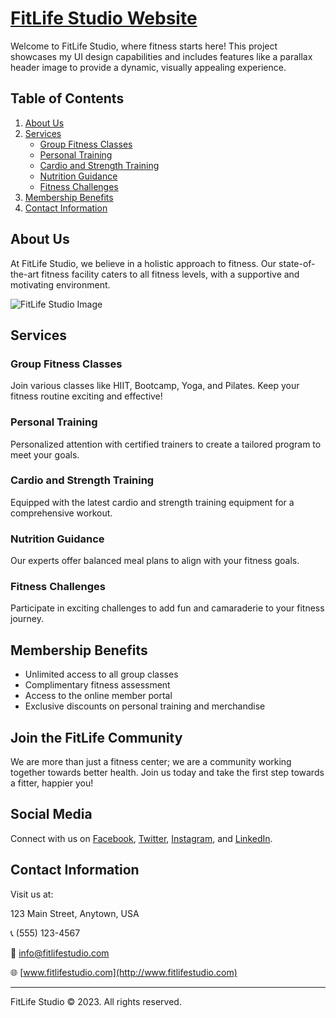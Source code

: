 # [FitLife Studio Website](https://iheartcomponents.com/images/design/fitLifeMain.png)

Welcome to FitLife Studio, where fitness starts here! This project showcases my UI design capabilities and includes features like a parallax header image to provide a dynamic, visually appealing experience.

## Table of Contents

1. [About Us](#about-us)
2. [Services](#services)
   - [Group Fitness Classes](#group-fitness-classes)
   - [Personal Training](#personal-training)
   - [Cardio and Strength Training](#cardio-and-strength-training)
   - [Nutrition Guidance](#nutrition-guidance)
   - [Fitness Challenges](#fitness-challenges)
3. [Membership Benefits](#membership-benefits)
4. [Contact Information](#contact-information)

## About Us

At FitLife Studio, we believe in a holistic approach to fitness. Our state-of-the-art fitness facility caters to all fitness levels, with a supportive and motivating environment.

![FitLife Studio Image](http://www.iheartcomponents.com/images/design/fitLifeMain.png)

## Services

### Group Fitness Classes

Join various classes like HIIT, Bootcamp, Yoga, and Pilates. Keep your fitness routine exciting and effective!

### Personal Training

Personalized attention with certified trainers to create a tailored program to meet your goals.

### Cardio and Strength Training

Equipped with the latest cardio and strength training equipment for a comprehensive workout.

### Nutrition Guidance

Our experts offer balanced meal plans to align with your fitness goals.

### Fitness Challenges

Participate in exciting challenges to add fun and camaraderie to your fitness journey.

## Membership Benefits

- Unlimited access to all group classes
- Complimentary fitness assessment
- Access to the online member portal
- Exclusive discounts on personal training and merchandise

## Join the FitLife Community

We are more than just a fitness center; we are a community working together towards better health. Join us today and take the first step towards a fitter, happier you!

## Social Media

Connect with us on [Facebook](link), [Twitter](link), [Instagram](link), and [LinkedIn](link).

## Contact Information

Visit us at:

123 Main Street, Anytown, USA

📞 (555) 123-4567

📧 info@fitlifestudio.com

🌐 [www.fitlifestudio.com](http://www.fitlifestudio.com)

---

FitLife Studio © 2023. All rights reserved.
